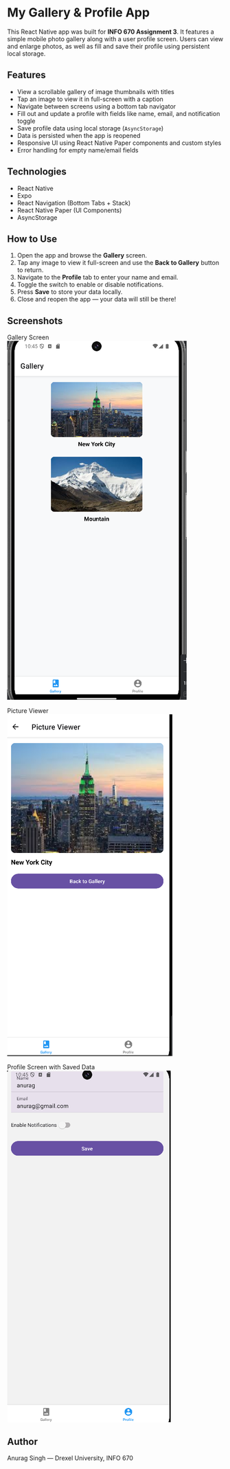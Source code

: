 # My Gallery & Profile App

This React Native app was built for **INFO 670 Assignment 3**. It features a simple mobile photo gallery along with a user profile screen. Users can view and enlarge photos, as well as fill and save their profile using persistent local storage.

## Features

- View a scrollable gallery of image thumbnails with titles
- Tap an image to view it in full-screen with a caption
- Navigate between screens using a bottom tab navigator
- Fill out and update a profile with fields like name, email, and notification toggle
- Save profile data using local storage (`AsyncStorage`)
- Data is persisted when the app is reopened
- Responsive UI using React Native Paper components and custom styles
- Error handling for empty name/email fields

## Technologies

- React Native
- Expo
- React Navigation (Bottom Tabs + Stack)
- React Native Paper (UI Components)
- AsyncStorage

## How to Use

1. Open the app and browse the **Gallery** screen.
2. Tap any image to view it full-screen and use the **Back to Gallery** button to return.
3. Navigate to the **Profile** tab to enter your name and email.
4. Toggle the switch to enable or disable notifications.
5. Press **Save** to store your data locally.
6. Close and reopen the app — your data will still be there!

## Screenshots

Gallery Screen  
![alt text](image-2.png)

Picture Viewer  
![alt text](image-3.png)

Profile Screen with Saved Data  
![alt text](image-4.png)

## Author

Anurag Singh — Drexel University, INFO 670

